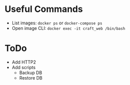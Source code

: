 # Useful Commands

* List images: `docker ps` or `docker-compose ps`
* Open image CLI: `docker exec -it craft_web /bin/bash`

# ToDo

* Add HTTP2
* Add scripts
    * Backup DB
    * Restore DB